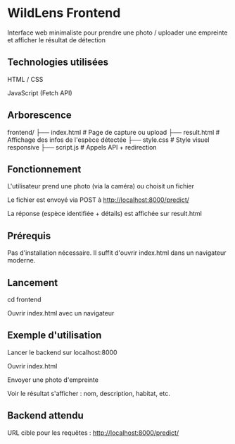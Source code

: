 # WildLens Frontend

Interface web minimaliste pour prendre une photo / uploader une empreinte et afficher le résultat de détection

## Technologies utilisées

HTML / CSS

JavaScript (Fetch API)

## Arborescence

frontend/
├── index.html       # Page de capture ou upload
├── result.html      # Affichage des infos de l'espèce détectée
├── style.css        # Style visuel responsive
├── script.js        # Appels API + redirection

## Fonctionnement

L'utilisateur prend une photo (via la caméra) ou choisit un fichier

Le fichier est envoyé via POST à <http://localhost:8000/predict/>

La réponse (espèce identifiée + détails) est affichée sur result.html

## Prérequis

Pas d'installation nécessaire. Il suffit d'ouvrir index.html dans un navigateur moderne.

## Lancement

cd frontend

Ouvrir index.html avec un navigateur

## Exemple d'utilisation

Lancer le backend sur localhost:8000

Ouvrir index.html

Envoyer une photo d'empreinte

Voir le résultat s'afficher : nom, description, habitat, etc.

## Backend attendu

URL cible pour les requêtes : <http://localhost:8000/predict/>
